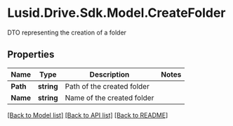 # Lusid.Drive.Sdk.Model.CreateFolder
DTO representing the creation of a folder

## Properties

Name | Type | Description | Notes
------------ | ------------- | ------------- | -------------
**Path** | **string** | Path of the created folder | 
**Name** | **string** | Name of the created folder | 

[[Back to Model list]](../README.md#documentation-for-models) [[Back to API list]](../README.md#documentation-for-api-endpoints) [[Back to README]](../README.md)

